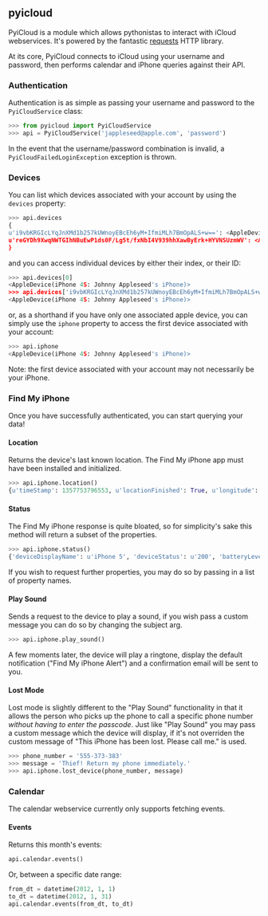 ## pyicloud

PyiCloud is a module which allows pythonistas to interact with iCloud webservices. It's powered by the fantastic [requests](https://github.com/kennethreitz/requests) HTTP library.

At its core, PyiCloud connects to iCloud using your username and password, then performs calendar and iPhone queries against their API.

### Authentication

Authentication is as simple as passing your username and password to the `PyiCloudService` class:

```python
>>> from pyicloud import PyiCloudService
>>> api = PyiCloudService('jappleseed@apple.com', 'password')
```

In the event that the username/password combination is invalid, a `PyiCloudFailedLoginException` exception is thrown.

### Devices

You can list which devices associated with your account by using the `devices` property:

```python
>>> api.devices
{
u'i9vbKRGIcLYqJnXMd1b257kUWnoyEBcEh6yM+IfmiMLh7BmOpALS+w==': <AppleDevice(iPhone 4S: Johnny Appleseed's iPhone)>,
u'reGYDh9XwqNWTGIhNBuEwP1ds0F/Lg5t/fxNbI4V939hhXawByErk+HYVNSUzmWV': <AppleDevice(MacBook Air 11": Johnny Appleseed's MacBook Air)>
}
```

and you can access individual devices by either their index, or their ID:

```python
>>> api.devices[0]
<AppleDevice(iPhone 4S: Johnny Appleseed's iPhone)>
>>> api.devices['i9vbKRGIcLYqJnXMd1b257kUWnoyEBcEh6yM+IfmiMLh7BmOpALS+w==']
<AppleDevice(iPhone 4S: Johnny Appleseed's iPhone)>
```

or, as a shorthand if you have only one associated apple device, you can simply use the `iphone` property to access the first device associated with your account:

```python
>>> api.iphone
<AppleDevice(iPhone 4S: Johnny Appleseed's iPhone)>
```

Note: the first device associated with your account may not necessarily be your iPhone.

### Find My iPhone

Once you have successfully authenticated, you can start querying your data!

#### Location

Returns the device's last known location. The Find My iPhone app must have been installed and initialized.

```python
>>> api.iphone.location()
{u'timeStamp': 1357753796553, u'locationFinished': True, u'longitude': -0.14189, u'positionType': u'GPS', u'locationType': None, u'latitude': 51.501364, u'isOld': False, u'horizontalAccuracy': 5.0}
```

#### Status

The Find My iPhone response is quite bloated, so for simplicity's sake this method will return a subset of the properties.

```python
>>> api.iphone.status()
{'deviceDisplayName': u'iPhone 5', 'deviceStatus': u'200', 'batteryLevel': 0.6166913, 'name': u"Peter's iPhone"}
```

If you wish to request further properties, you may do so by passing in a list of property names.

#### Play Sound

Sends a request to the device to play a sound, if you wish pass a custom message you can do so by changing the subject arg.

```python
>>> api.iphone.play_sound()
```

A few moments later, the device will play a ringtone, display the default notification ("Find My iPhone Alert") and a confirmation email will be sent to you.

#### Lost Mode

Lost mode is slightly different to the "Play Sound" functionality in that it allows the person who picks up the phone to call a specific phone number *without having to enter the passcode*. Just like "Play Sound" you may pass a custom message which the device will display, if it's not overriden the custom message of "This iPhone has been lost. Please call me." is used.

```python
>>> phone_number = '555-373-383'
>>> message = 'Thief! Return my phone immediately.'
>>> api.iphone.lost_device(phone_number, message)
```

### Calendar

The calendar webservice currently only supports fetching events.

#### Events

Returns this month's events:

```python
api.calendar.events()
```

Or, between a specific date range:

```python
from_dt = datetime(2012, 1, 1)
to_dt = datetime(2012, 1, 31)
api.calendar.events(from_dt, to_dt)
```
